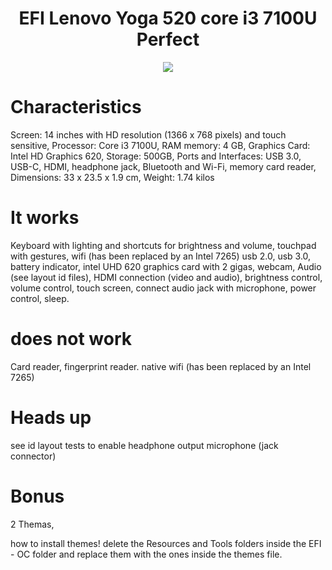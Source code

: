 <h1 align="center"> EFI Lenovo Yoga 520 core i3 7100U Perfect </h1>

<p align="center">
<img src="http://img.shields.io/static/v1?label=STATUS&message=EM%20DESENVOLVIMENTO&color=GREEN&style=for-the-badge"/>
</p>

# Characteristics
Screen: 14 inches with HD resolution (1366 x 768 pixels) and touch sensitive,
Processor: Core i3 7100U,
RAM memory: 4 GB,
Graphics Card: Intel HD Graphics 620,
Storage: 500GB,
Ports and Interfaces: USB 3.0, USB-C, HDMI, headphone jack, Bluetooth and Wi-Fi, memory card reader,
Dimensions: 33 x 23.5 x 1.9 cm,
Weight: 1.74 kilos

# It works
Keyboard with lighting and shortcuts for brightness and volume,
touchpad with gestures,
wifi (has been replaced by an Intel 7265)
usb 2.0,
usb 3.0,
battery indicator, 
intel UHD 620 graphics card with 2 gigas,
webcam,
Audio (see layout id files),
HDMI connection (video and audio),
brightness control, 
volume control, 
touch screen, 
connect audio jack with microphone, 
power control,
sleep.

# does not work
Card reader,
fingerprint reader.
native wifi (has been replaced by an Intel 7265)

# Heads up
see id layout tests to enable headphone output microphone (jack connector)

# Bonus
2 Themas, 

how to install themes!
delete the Resources and Tools folders inside the EFI - OC folder and replace them with the ones inside the themes file.
